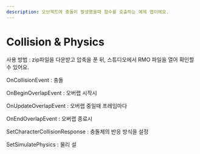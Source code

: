 ```yaml
---
description: 오브젝트에 충돌이 발생했을때 함수를 호출하는 예제 맵이에요.
---
```


# Collision & Physics

사용 방법 : zip파일을 다운받고 압축을 푼 뒤, 스튜디오에서 RMO 파일을 열어 확인할 수 있어요.



OnCollisionEvent : 충돌

OnBeginOverlapEvent : 오버랩 시작시 

OnUpdateOverlapEvent : 오버랩 중일때 프레임마다

OnEndOverlapEvent : 오버랩 종료시 

SetCharacterCollisionResponse : 충돌체의 반응 방식을 설정 

SetSimulatePhysics : 물리 설

